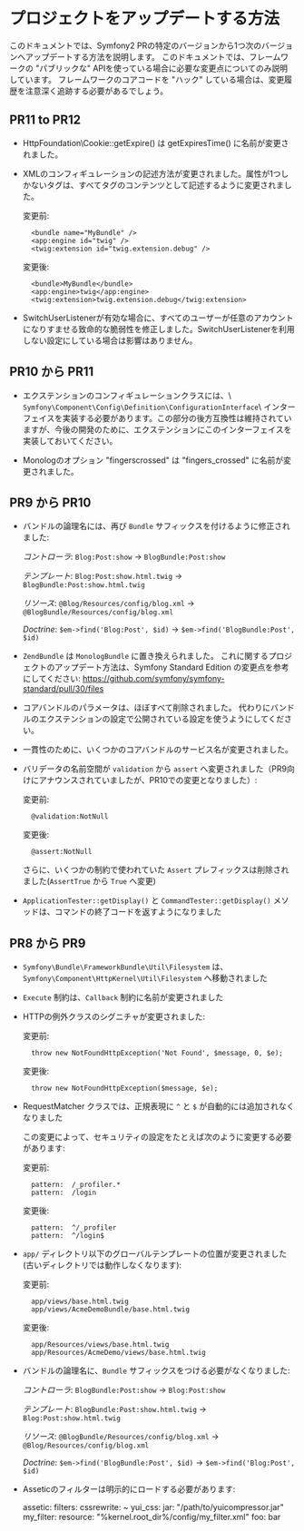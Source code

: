 プロジェクトをアップデートする方法
==================================

このドキュメントでは、Symfony2 PRの特定のバージョンから1つ次のバージョンへアップデートする方法を説明します。
このドキュメントでは、フレームワークの "パブリックな" APIを使っている場合に必要な変更点についてのみ説明しています。
フレームワークのコアコードを "ハック" している場合は、変更履歴を注意深く追跡する必要があるでしょう。

PR11 to PR12
------------

* HttpFoundation\Cookie::getExpire() は getExpiresTime() に名前が変更されました。

* XMLのコンフィギュレーションの記述方法が変更されました。属性が1つしかないタグは、すべてタグのコンテンツとして記述するように変更されました。

  変更前:

        <bundle name="MyBundle" />
        <app:engine id="twig" />
        <twig:extension id="twig.extension.debug" />

  変更後:

        <bundle>MyBundle</bundle>
        <app:engine>twig</app:engine>
        <twig:extension>twig.extension.debug</twig:extension>

* SwitchUserListenerが有効な場合に、すべてのユーザーが任意のアカウントになりすませる致命的な脆弱性を修正しました。SwitchUserListenerを利用しない設定にしている場合は影響はありません。

PR10 から PR11
--------------

* エクステンションのコンフィギュレーションクラスには、\ `Symfony\Component\Config\Definition\ConfigurationInterface`\ インターフェイスを実装する必要があります。この部分の後方互換性は維持されていますが、今後の開発のために、エクステンションにこのインターフェイスを実装しておいてください。

* Monologのオプション "fingerscrossed" は "fingers_crossed" に名前が変更されました。

PR9 から PR10
-------------

* バンドルの論理名には、再び `Bundle` サフィックスを付けるように修正されました:

    *コントローラ*: `Blog:Post:show` -> `BlogBundle:Post:show`

    *テンプレート*: `Blog:Post:show.html.twig` -> `BlogBundle:Post:show.html.twig`

    *リソース*:     `@Blog/Resources/config/blog.xml` -> `@BlogBundle/Resources/config/blog.xml`

    *Doctrine*:     `$em->find('Blog:Post', $id)` -> `$em->find('BlogBundle:Post', $id)`

* `ZendBundle` は `MonologBundle` に置き換えられました。
  これに関するプロジェクトのアップデート方法は、Symfony Standard Edition の変更点を参考にしてください:
  https://github.com/symfony/symfony-standard/pull/30/files

* コアバンドルのパラメータは、ほぼすべて削除されました。
  代わりにバンドルのエクステンションの設定で公開されている設定を使うようにしてください。

* 一貫性のために、いくつかのコアバンドルのサービス名が変更されました。

* バリデータの名前空間が `validation` から `assert` へ変更されました（PR9向けにアナウンスされていましたが、PR10での変更となりました）:

    変更前:

        @validation:NotNull

    変更後:

        @assert:NotNull

    さらに、いくつかの制約で使われていた `Assert` プレフィックスは削除されました(`AssertTrue` から `True` へ変更)

* `ApplicationTester::getDisplay()` と `CommandTester::getDisplay()` メソッドは、コマンドの終了コードを返すようになりました


PR8 から PR9
------------

* `Symfony\Bundle\FrameworkBundle\Util\Filesystem` は、`Symfony\Component\HttpKernel\Util\Filesystem` へ移動されました

* `Execute` 制約は、`Callback` 制約に名前が変更されました

* HTTPの例外クラスのシグニチャが変更されました:

    変更前:

        throw new NotFoundHttpException('Not Found', $message, 0, $e);

    変更後:

        throw new NotFoundHttpException($message, $e);

* RequestMatcher クラスでは、正規表現に `^` と `$` が自動的には追加されなくなりました

    この変更によって、セキュリティの設定をたとえば次のように変更する必要があります:

    変更前:

        pattern:  /_profiler.*
        pattern:  /login

    変更後:

        pattern:  ^/_profiler
        pattern:  ^/login$

* `app/` ディレクトリ以下のグローバルテンプレートの位置が変更されました(古いディレクトリでは動作しなくなります):

    変更前:

        app/views/base.html.twig
        app/views/AcmeDemoBundle/base.html.twig

    変更後:

        app/Resources/views/base.html.twig
        app/Resources/AcmeDemo/views/base.html.twig

* バンドルの論理名に、`Bundle` サフィックスをつける必要がなくなりました:

    *コントローラ*: `BlogBundle:Post:show` -> `Blog:Post:show`

    *テンプレート*: `BlogBundle:Post:show.html.twig` -> `Blog:Post:show.html.twig`

    *リソース*:     `@BlogBundle/Resources/config/blog.xml` -> `@Blog/Resources/config/blog.xml`

    *Doctrine*:    `$em->find('BlogBundle:Post', $id)` -> `$em->find('Blog:Post', $id)`

* Asseticのフィルターは明示的にロードする必要があります:

    assetic:
        filters:
            cssrewrite: ~
            yui_css:
                jar: "/path/to/yuicompressor.jar"
            my_filter:
                resource: "%kernel.root_dir%/config/my_filter.xml"
                foo:      bar
